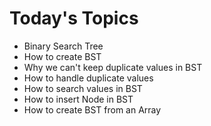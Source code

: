 # Today's Topics

- Binary Search Tree
- How to create BST
- Why we can't keep duplicate values in BST
- How to handle duplicate values
- How to search values in BST
- How to insert Node in BST
- How to create BST from an Array
